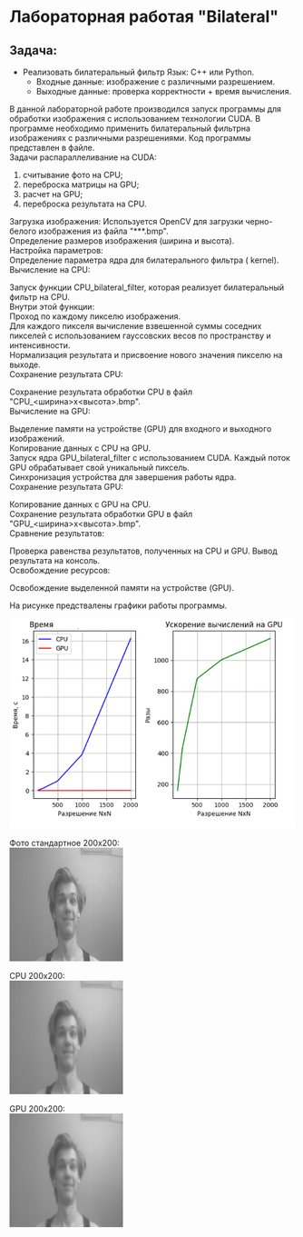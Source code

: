 
# Лабораторная работая  "Bilateral"
## Задача: 
- Реализовать билатеральный фильтр Язык: C++ или Python.<br />
    - Входные данные: изображение с различными разрешением.<br />
    - Выходные данные: проверка корректности  + время вычисления.

В данной лабораторной работе производился запуск программы для обработки изображения с использованием технологии CUDA. В программе необходимо применить билатеральный фильтрна изображениях с различными разрешениями. Код программы представлен в файле.<br />
Задачи распараллеливание на CUDA:
1. считывание фото на CPU;
2. переброска матрицы на GPU;
3. расчет на GPU;
4. переброска результата на CPU.   

Загрузка изображения: Используется OpenCV для загрузки черно-белого изображения из файла "***.bmp".<br />
Определение размеров изображения (ширина и высота).<br />
Настройка параметров:<br />
Определение параметра ядра для билатерального фильтра ( kernel).<br />
Вычисление на CPU:<br />

Запуск функции CPU_bilateral_filter, которая реализует билатеральный фильтр на CPU.<br />
Внутри этой функции:<br />
Проход по каждому пикселю изображения.<br />
Для каждого пикселя вычисление взвешенной суммы соседних пикселей с использованием гауссовских весов по пространству и интенсивности.<br />
Нормализация результата и присвоение нового значения пикселю на выходе.<br />
Сохранение результата CPU:<br />

Сохранение результата обработки CPU в файл "CPU_<ширина>x<высота>.bmp".<br />
Вычисление на GPU:<br />

Выделение памяти на устройстве (GPU) для входного и выходного изображений.<br />
Копирование данных с CPU на GPU.<br />
Запуск ядра GPU_bilateral_filter с использованием CUDA. Каждый поток GPU обрабатывает свой уникальный пиксель.<br />
Синхронизация устройства для завершения работы ядра.<br />
Сохранение результата GPU:<br />

Копирование данных с GPU на CPU.<br />
Сохранение результата обработки GPU в файл "GPU_<ширина>x<высота>.bmp".<br />
Сравнение результатов:<br />

Проверка равенства результатов, полученных на CPU и GPU. Вывод результата на консоль.<br />
Освобождение ресурсов:<br />

Освобождение выделенной памяти на устройстве (GPU).<br />


На рисунке предствалены графики работы программы.<br />

<img src="info.jpg"><br />

Фото стандартное 200x200:<br />
<img src="200x200.bmp"><br />

CPU 200x200:<br />
<img  src="CPU_200x200.bmp"><br />

GPU 200x200:<br />
<img src="GPU_200x200.bmp"><br />
